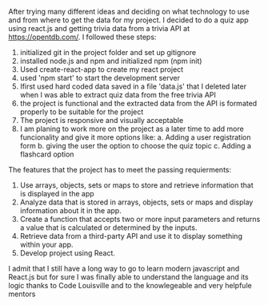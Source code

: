 After trying many different ideas and deciding on what technology to use and from where to get the data for my project. I decided to do a quiz app using react.js and getting trivia data from a trivia API at https://opentdb.com/. I followed these steps:

1. initialized git in the project folder and set up gitignore
3. installed node.js and npm and initialized npm (npm init)
4. Used create-react-app to create my react project
5. used 'npm start' to start the development server
6. Ifirst used hard coded data saved in a file 'data.js' that I deleted later when I was able to extract quiz data from the free trivia API
7. the project is functional and the extracted data from the API is formated properly to be suitable for the project
8. The project is responsive and visually acceptable
9. I am planing to work more on the project as a later time  to add more funcionality and give it more options like: 
    a. Adding a user registration form
    b. giving the user the option to choose the quiz topic
    c. Adding a flashcard option
    
The features that the project has to meet the passing requierments:
1. Use arrays, objects, sets or maps to store and retrieve information that is displayed in the app
2. Analyze data that is stored in arrays, objects, sets or maps and display information about it in the app.
3. Create a function that accepts two or more input parameters and returns a value that is calculated or determined by the inputs.  
4. Retrieve data from a third-party API and use it to display something within your app.
5. Develop project using React.

I admit that I still have a long way to go to learn modern javascript and React.js but for sure I was finally able to understand the language and its logic thanks to Code Louisville and to the knowlegeable and very helpfule mentors
    
